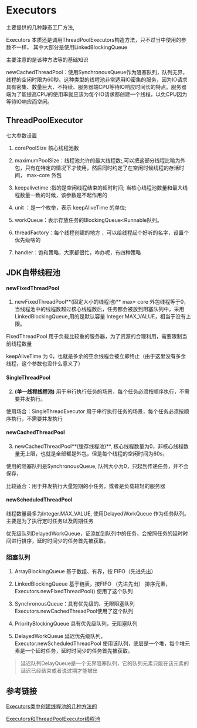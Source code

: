 # Executors
主要提供的几种静态工厂方法,

Executors 本质还是调用ThreadPoolExecutors构造方法，只不过当中使用的参数不一样， 其中大部分是使用LinkedBlockingQueue


主要注意的是该种方法等的基础知识

newCachedThreadPool：使用SynchronousQueue作为阻塞队列，队列无界，线程的空闲时限为60秒。这种类型的线程池非常适用IO密集的服务，因为IO请求具有密集、数量巨大、不持续、服务器端CPU等待IO响应时间长的特点。服务器端为了能提高CPU的使用率就应该为每个IO请求都创建一个线程，以免CPU因为等待IO响应而空闲。


## ThreadPoolExecutor

七大参数设置

1. corePoolSize  核心线程池数

2. maximumPoolSize：线程池允许的最大线程数;,可以把这部分线程比喻为外包，只有在特定的情况下才使用，然后同时约定了在空闲时候线程的存活时间，  max-core 外包


3. keepalivetime :指的是空闲线程结束的超时时间; 当核心线程池数量和最大线程数量一致的时候，该参数是不起作用的


4. unit ：是一个枚举，表示 keepAliveTime 的单位;

5. workQueue：表示存放任务的BlockingQueue<Runnable队列。

6. threadFactory：每个线程创建的地方 ，可以给线程起个好听的名字，设置个优先级啥的


7. handler：饱和策略，大家都很忙，咋办呢，有四种策略 

## JDK自带线程池




#### newFixedThreadPool
1. newFixedThreadPool**(固定大小的线程池)** max= core 外包线程等于0，当线程池中的线程数超过核心线程数后，任务都会被放到阻塞队列中，采用LinkedBlockingQueue,用的是默认容量 Integer.MAX_VALUE，相当于没有上限。
                                                                                              
FixedThreadPool 用于负载比较重的服务器，为了资源的合理利用，需要限制当前线程数量                                                                                   

 keepAliveTime 为 0，也就是多余的空余线程会被立即终止（由于这里没有多余线程，这个参数也没什么意义了）

#### SingleThreadPool
2. **(单一线程线程池)** 用于串行执行任务的场景，每个任务必须按顺序执行，不需要并发执行。

使用场合：SingleThreadExecutor 用于串行执行任务的场景，每个任务必须按顺序执行，不需要并发执行

#### newCachedThreadPool

3. newCachedThreadPool**(缓存线程池)**, 核心线程数量为0，非核心线程数量无上限，也就是全部都是外包，但是每个线程的空闲时间为60s，

使用的阻塞队列是SynchronousQueue, 队列大小为0，只起到传递任务，并不会保存，

比较适合：用于并发执行大量短期的小任务，或者是负载较轻的服务器

#### newScheduledThreadPool

线程数量最多为Integer.MAX_VALUE, 使用DelayedWorkQueue 作为任务队列。主要是为了执行定时任务以及周期任务

优先级队列DelayedWorkQueue，证添加到队列中的任务，会按照任务的延时时间进行排序，延时时间少的任务首先被获取。


### 阻塞队列

1. ArrayBlockingQueue 基于数组、有界，按 FIFO（先进先出）


2. LinkedBlockingQueue 基于链表，按FIFO （先进先出） 排序元素，Executors.newFixedThreadPool() 使用了这个队列

3. SynchronousQueue：具有优先级的、无限阻塞队列  Executors.newCachedThreadPool使用了这个队列


4. PriorityBlockingQueue 具有优先级队列，无阻塞队列


5. DelayedWorkQueue 延迟优先级队列，Executor.newScheduledThreadPool 使用该队列，底层是一个堆，每个堆元素是一个延时任务，延时时间少的任务首先被获取。
>延迟队列DelayQueue是一个无界阻塞队列，它的队列元素只能在该元素的延迟已经结束或者说过期才能被出


## 参考链接

[Executors类中创建线程池的几种方法的](https://blog.csdn.net/u010412719/article/details/52489843)


[Executors和ThreadPoolExecutor线程池](https://blog.csdn.net/xlxxcc/article/details/52108534)